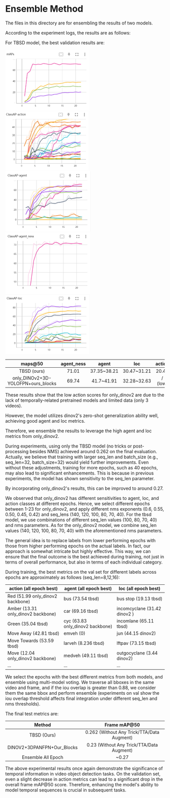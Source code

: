 # Ensemble Method

The files in this directory are for ensembling the results of two models.

According to the experiment logs, the results are as follows:

For TBSD model, the best validation results are:

<img src="./mAPs.png" alt="image-20231027143757322" style="zoom:50%;" />

<img src="./action.png" alt="image-20231027144359353" style="zoom:50%;" />

<img src="./agent.png" alt="image-20231027144423148" style="zoom:50%;" />



<img src="./agentness.png" alt="image-20231027144444408" style="zoom:50%;" />

<img src="./location.png" alt="image-20231027144511655" style="zoom:50%;" />

|              maps@50               | agent_ness |    agent    |     loc     | action  |
| :--------------------------------: | :--------: | :---------: | :---------: | :-----: |
|            TBSD (ours)             |   71.01    | 37.35~38.21 | 30.47~31.21 |  20.48  |
| only_DINOv2+3D-YOLOFPN+ours_blocks |   69.74    | 41.7~41.91  | 32.28~32.63 | / (low) |

These results show that the low action scores for only_dinov2 are due to the lack of temporally-related pretrained models and limited data (only 3 videos).

However, the model utilizes dinov2's zero-shot generalization ability well, achieving good agent and loc metrics.

Therefore, we ensemble the results to leverage the high agent and loc metrics from only_dinov2.

During experiments, using only the TBSD model (no tricks or post-processing besides NMS) achieved around 0.262 on the final evaluation. Actually, we believe that training with larger seq_len and batch_size (e.g., seq_len=32, batch_size=32) would yield further improvements. Even without these adjustments, training for more epochs, such as 40 epochs, may also lead to significant enhancements. This is because in previous experiments, the model has shown sensitivity to the seq_len parameter.

By incorporating only_dinov2's results, this can be improved to around 0.27.

We observed that only_dinov2 has different sensitivities to agent, loc, and action classes at different epochs. Hence, we select different epochs between 1-23 for only_dinov2, and apply different nms exponents (0.6, 0.55, 0.50, 0.45, 0.42) and seq_lens (140, 120, 100, 80, 70, 40). For the tbsd model, we use combinations of different seq_len values (100, 80, 70, 40) and nms parameters. As for the only_dinov2 model, we combine seq_len values (140, 120, 100, 80, 70, 40) with the aforementioned nms parameters.

The general idea is to replace labels from lower performing epochs with those from higher performing epochs on the actual labels. In fact, our approach is somewhat intricate but highly effective. This way, we can ensure that the final outcome is the best achieved during training, not just in terms of overall performance, but also in terms of each individual category.

During training, the best metrics on the val set for different labels across epochs are approximately as follows (seq_len=8,12,16):

| action (all epoch best)            | agent (all epoch best)           | loc (all epoch best)         |
| ---------------------------------- | -------------------------------- | ---------------------------- |
| Red (51.99 only_dinov2 backbone)   | bus (73.54 tbsd)                 | bus stop (19.13 tbsd)        |
| Amber (13.31 only_dinov2 backbone) | car (69.16 tbsd)                 | incomcyclane (31.42 dinov2 ) |
| Green (35.04 tbsd)                 | cyc (63.83 only_dinov2 backbone) | incomlane (65.11 tbsd)       |
| Move Away (42.81 tbsd)             | emveh (0)                        | jun (44.15 dinov2)           |
| Move Towards (53.59 tbsd)          | larveh (8.236 tbsd)              | lftpav (73.15 tbsd)          |
| Move (12.04 only_dinov2 backbone)  | medveh (49.11 tbsd)              | outgocyclane (3.44 dinov2)   |
| ...                                | ...                              | ...                          |

We select the epochs with the best different metrics from both models, and ensemble using multi-model voting. We traverse all bboxes in the same video and frame, and if the iou overlap is greater than 0.88, we consider them the same bbox and perform ensemble (experiments on val show the iou overlap threshold affects final integration under different seq_len and nms thresholds).

The final test metrics are:

|           Method           |                Frame mAP@50                |
| :------------------------: | :----------------------------------------: |
|        TBSD (Ours)         | 0.262 (Without Any Trick/TTA/Data Augment) |
| DINOV2+3DPANFPN+Our_Blocks | 0.23 (Without Any Trick/TTA/Data Augment)  |
|     Ensemble All Epoch     |                   ~0.27                    |

The above experimental results once again demonstrate the significance of temporal information in video object detection tasks. On the validation set, even a slight decrease in action metrics can lead to a significant drop in the overall frame mAP@50 score. Therefore, enhancing the model's ability to model temporal sequences is crucial in subsequent tasks.
